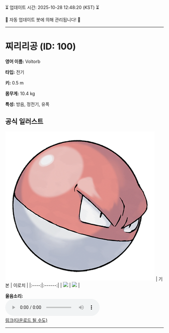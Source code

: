 
⏳ 업데이트 시간: 2025-10-28 12:48:20 (KST) ⏳

🤖 자동 업데이트 봇에 의해 관리됩니다! 🤖

---

# 찌리리공 (ID: 100)
**영어 이름:** Voltorb

**타입:** 전기

**키:** 0.5 m

**몸무게:** 10.4 kg

**특성:** 방음, 정전기, 유폭

## 공식 일러스트
![](https://raw.githubusercontent.com/PokeAPI/sprites/master/sprites/pokemon/other/official-artwork/100.png)
| 기본 | 이로치 |
|:----:|:------:|
| <img src="http://play.pokemonshowdown.com/sprites/ani/voltorb.gif" width="200"> | <img src="http://play.pokemonshowdown.com/sprites/ani-shiny/voltorb.gif" width="200"> |

**울음소리:**<br><audio controls src="https://raw.githubusercontent.com/PokeAPI/cries/main/cries/pokemon/latest/100.ogg"></audio><br> [링크(다운로드 될 수도)](https://raw.githubusercontent.com/PokeAPI/cries/main/cries/pokemon/latest/100.ogg)


---
